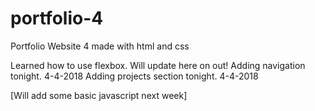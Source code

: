 # portfolio-4
Portfolio Website 4 made with html and css

Learned how to use flexbox. 
Will update here on out!
Adding navigation tonight. 4-4-2018
Adding projects section tonight. 4-4-2018

[Will add some basic javascript next week]
